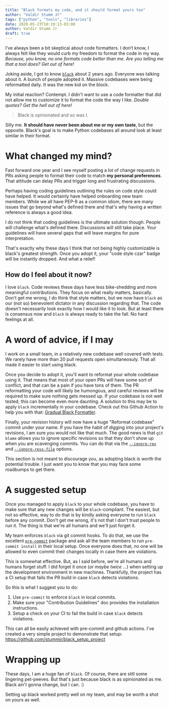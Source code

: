 ```yaml
---
title: "Black formats my code, and it should format yours too"
author: "Valdir Stumm Jr"
tags: ["python", "tools", "libraries"]
date: 2020-05-23T10:19:13-03:00
author: Valdir Stumm Jr
draft: true
---
```


I’ve always been a bit skeptical about code formatters. I don’t know, I always felt like
they would curb my freedom to format the code in my way. *Because, you know, no one formats code
better than me. Are you telling me that a tool does? Get out of here!*

Joking aside, I got to know [`black`](https://github.com/psf/black) about 2 years ago.
Everyone was talking about it. A bunch of people adopted it.
Massive codebases were being reformatted daily. It was the new kid on the block.

My initial reaction? Contempt. I didn't want to use a code formatter that did not allow me to customize
it to format the code the way I like. *Double quotes? Get the hell out of here!*

> Black is opinionated and so was I.

Silly me. **It should have never been about me or my own taste**, but the opposite. Black's goal is
to make Python codebases all around look at least similar in their format.


# What changed my mind?
Fast forward one year and I see myself posting a lot of change requests in PRs asking people
to format their code to match **my personal preferences**. That attitude can delay PRs and trigger
long and frustrating discussions.

Perhaps having coding guidelines outlining the rules on code style could have helped. It would certainly have
helped onboarding new team members. While we all have PEP-8 as a common idiom, there are many issues that go
beyond what's defined there and that's why having a written reference is always a good idea.

I do not think that coding guidelines is the ultimate solution though. People will challenge what's defined
there. Discussions will still take place. Your guidelines will have several gaps that will leave margins for
pure interpretation.

That's exactly why these days I think that not being highly customizable is black's greatest strength.
Once you adopt it, your "code style czar" badge will be instantly dropped. And what a relief!


## How do I feel about it now?
I love `black`. Code reviews these days have less bike-shedding and more meaningful contributions. They
focus on what really matters, basically. Don't get me wrong, I do think that style matters, but we now have
`black` as our (not so) benevolent dictator in any discussion regarding that. The code doesn't necessarily
look exactly how I would like it to look. But at least there is consensus now and `black` is always ready
to take the fall. No hard feelings at all.


# A word of advice, if I may
I work on a small team, in a relatively new codebase well covered with tests. We rarely have
more than 20 pull requests open simultaneosuly. That all made it easier to start using black.

Once you decide to adopt it, you'll want to reformat your whole codebase using it. That means that
most of your open PRs will have some sort of conflict, and that can be a pain if you have tons of them.
The PR reformatting your code will likely be humongous, and careful reviews will be required to make sure
nothing gets messed up. If your codebase is not well tested, this can become even more daunting.
A solution to this may be to apply `black` incrementally in your codebase. Check out this Github Action
to help you with that: [Gradual Black Formatter](https://github.com/marketplace/actions/gradual-black-formatter).

Finally, your revision history will now have a huge "Reformat codebase" commit under your name. If you have the
habit of digging into your project's revisions, I am sure you would not like that much. The good news is that
`git blame` allows you to ignore specific revisions so that they don't show up when you are scavenging
commits. You can do that via the
[`--ignore-rev`](https://git-scm.com/docs/git-blame#Documentation/git-blame.txt---ignore-revltrevgt) and
[`--ignore-revs-file`](https://git-scm.com/docs/git-blame#Documentation/git-blame.txt---ignore-revs-fileltfilegt)
options.

This section is not meant to discourage you, as adopting black is worth the potential trouble.
I just want you to know that you may face some roadbumps to get there.


# A suggested setup
Once you managed to apply `black` to your whole codebase, you have to make sure that any new changes
will be `black`-compliant. The easiest, but not so effective, way to do that is by kindly asking everyone
to run `black` before any commit. Don't get me wrong, it's not that I don't trust people to run it. The
thing is that we're all humans and we'll just forget it.

My team enforces `black` via git commit hooks. To do that, we use the excellent
[`pre-commit`](https://pre-commit.com/) package and ask all the team members to run `pre-commit install`
in their local setup. Once everyone does that, no one will be allowed to even commit their changes locally
in case there are violations.

This is somewhat effective. But, as I said before, we're all humans and humans forget stuff. I did forget it
once (*or maybe twice ...*) when setting up the development environment in new machines. Thankfully, the
project has a CI setup that fails the PR build in case `black` detects violations.

So this is what I suggest you to do:

1. Use `pre-commit` to enforce `black` in local commits.
2. Make sure your "Contribution Guidelines" doc provides the installation instructions.
3. Setup a check on your CI to fail the build in case `black` detects violations.

This can all be easily achieved with pre-commit and github actions. I've created a very simple
project to demonstrate that setup: https://github.com/stummjr/black_setup_project


# Wrapping up
These days, I am a huge fan of `black`. Of course, there are still some lingering pet-peeves. But that's just because
black is as opinionated as me. Black ain't gonna change, but I can. :)

Setting up black worked pretty well on my team, and may be worth a shot on yours as well.
